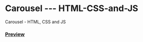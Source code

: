 # Carousel --- HTML-CSS-and-JS
Carousel - HTML, CSS and JS

### [Preview](https://carousel-html-css-and-js.netlify.app/)
